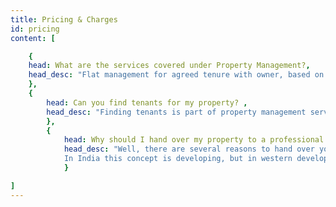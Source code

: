 ```yaml
---
title: Pricing & Charges
id: pricing
content: [ 

    {
    head: What are the services covered under Property Management?,
    head_desc: "Flat management for agreed tenure with owner, based on the agreement with owner to obtain letting rights. We identify the right tenant for flat with background check like passport photo id, permanent home/office address proofs, previous tenancy etc and do a complete maintenance for the entire period"
    },
    {
        head: Can you find tenants for my property? ,
        head_desc: "Finding tenants is part of property management services. Renting is easy, but renting to a qualified tenant is much harder. In our qualification process, we take several measures to ensure that the applicant is a good quality tenant. First, the property will be inspected and market rental values will be suggested to owner before looking for tenants. Potential tenants will be searched through newspaper and online advertisements. Background check like employer check, credit history etc will be performed on the potential tenant. Rental agreement will be drafted and signed by us and tenant."
        },
        {
            head: Why should I hand over my property to a professional for property management company?,
            head_desc: "Well, there are several reasons to hand over your property to a professional for property management. The most important one is the multiple skill levels in all areas including labor resource and maximize productivity among other things. You will end up gaining in multiple ways. First and foremost you will have peace of mind. You need not have to disturb or request those unwilling relatives or friends. What you need is service. You pay for it and get it. If there is any lapse on the part of the property management company you can clarify them. But, the same is not possible when you are obligated to ask your friends or relatives. 
            In India this concept is developing, but in western developed countries this concept is very well developed and established. In long term, India needs this services, because apartments and commercial projects will keep increasing, at one stage this become very essential when number of properties grow beyond owner's management limit. Moreover, there are many own properties in multiple cities. Visiting to each city for management will become a big challenge. Owner has to delegate their task to professional property service company like us. For more details, please read home page welcome paragraphs."
            }

]
---
```

<!-- head1:
head1_desc:  -->

